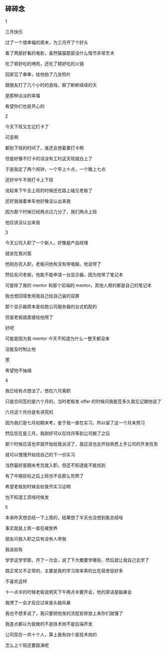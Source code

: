 ## 碎碎念
1

三月快乐

过了一个很幸福的周末，为三月开了个好头

看了两部好看的电影，虽然猫猫那部没什么情节非常艺术

吃了顿好吃的烤肉，还吃了顿好吃的火锅

回家见了串串，给他拍了几张照片

跟朋友打了几个小时的游戏，聊了断断续续的天

是那种淡淡的幸福

希望你们也是开心的

2

今天下班又忘记打卡了

可恶啊

都到下班的时间了，谁还会想着要打卡啊

但是好像不打卡的话没有工时这天班就白上了

于是我定了两个闹钟，一个早上十点，一个晚上七点

还好中午不用打卡上下班

说起来下午去上班的时候还在路上碰见老板了

还好我骑着单车他好像没认出来我

因为那个时候已经两点过几分了，我们两点上班

他应该没认出来我

3

今天公司入职了一个新人，好像是产品经理

就坐在我对面

他刚办完入职，老板问他有没有带电脑，他说带了

然后反问老板，他能不能申请一台显示器，因为他带了笔记本

可是除了我的 mentor 和那个前端的 mentor，其他人用的都是自己的笔记本

我也想回宿舍用我自己给自己装的双屏

那个显示器原本是给跑公司服务器的台式机配的

但是老板就直接给他用了

好吧

可能是因为我 mentor 今天不知道为什么一整天都没来

没能及时制止他

蒽

希望他不抽烟

4

我已经有点想法了，想在六月离职

只是合同签的是六个月的，当时老板发 offer 的时候问我能签多久我忘记跟他说了

六月这个月份是有讲究的

因为我们是七月初期末考，鉴于我一直在实习，所以留了这一个月来预习

然后现在是三月，我刚好可以在四月等到公司搬了之后

那个时候应该也早就开始给我派活了，我应该也会开始熟悉上手公司的开发任务

就可以慢慢开始找自己的下一份实习

当然最好是期末考完就入职，但还不知道能不能找到

有了中期目标之后上班也不会那么煎熬了

希望老板到时候会给我开实习证明

也不知道工资啥时候发

5

本来昨天想总结一下上周的，结果想了半天也没想到能总结啥

事实就是上周一直在被放养

朋友问我入职之后有没有人带我

我说如有

学学这学学那，开了一次会，说了下大概要学哪些，然后就让我自己去学了

既正常又不正常的，主要是我的学习效率真的比在宿舍低好多

不喜欢这样

十一点半的时候老板说明天下午两点半要开会，他的原话是脑暴会

我愣了一会才反应过来是头脑风暴

我也不想多说了，我只要把他发的流程安排放上来你们就懂了

我差点都以为我做的不是技术岗不是后端开发

公司现在一共十个人，算上我有四个是技术岗的

怎么上个班还要路演呢
